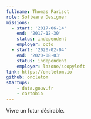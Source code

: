 ```yaml
---
fullname: Thomas Parisot
role: Software Designer
missions:
  - start: '2017-06-14'
    end: '2017-12-30'
    status: independent
    employer: octo
  - start: '2020-02-04'
    end: '2020-08-03'
    status: independent
    employer: lazone/scopyleft
link: https://oncletom.io
github: oncletom
startups:
    - data.gouv.fr
    - cartobio
---
```


Vivre un futur désirable.
